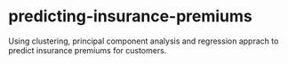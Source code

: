 # predicting-insurance-premiums

Using clustering, principal component analysis and regression apprach to predict insurance premiums for customers.
